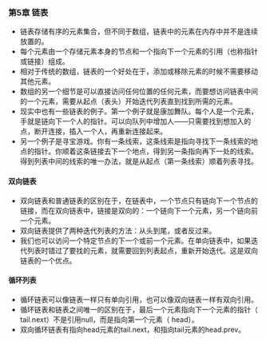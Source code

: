 ### 第5章 链表

* 链表存储有序的元素集合，但不同于数组，链表中的元素在内存中并不是连续放置的。
* 每个元素由一个存储元素本身的节点和一个指向下一个元素的引用（也称指针或链接）组成。
* 相对于传统的数组，链表的一个好处在于，添加或移除元素的时候不需要移动其他元素。
* 数组的另一个细节是可以直接访问任何位置的任何元素，而要想访问链表中间的一个元素，需要从起点（表头）开始迭代列表直到找到所需的元素。
* 现实中也有一些链表的例子。第一个例子就是康加舞队。每个人是一个元素，手就是链向下一个人的指针。可以向队列中增加人——只需要找到想加入的点，断开连接，插入一个人，再重新连接起来。
* 另一个例子是寻宝游戏。你有一条线索，这条线索是指向寻找下一条线索的地点的指针。你顺着这条链接去下一个地点，得到另一条指向再下一处的线索。得到列表中间的线索的唯一办法，就是从起点（第一条线索）顺着列表寻找。

#### 双向链表

* 双向链表和普通链表的区别在于，在链表中，一个节点只有链向下一个节点的链接，而在双向链表中，链接是双向的：一个链向下一个元素，另一个链向前一个元素。
* 双向链表提供了两种迭代列表的方法：从头到尾，或者反过来。
* 我们也可以访问一个特定节点的下一个或前一个元素。在单向链表中，如果迭代列表时错过了要找的元素，就需要回到列表起点，重新开始迭代。这是双向链表的一个优点。

#### 循环列表

* 循环链表可以像链表一样只有单向引用，也可以像双向链表一样有双向引用。
* 循环链表和链表之间唯一的区别在于，最后一个元素指向下一个元素的指针（ tail.next）不是引用null，而是指向第一个元素（ head）。
* 双向循环链表有指向head元素的tail.next，和指向tail元素的head.prev。